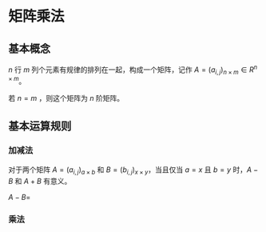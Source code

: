 # 矩阵乘法

## 基本概念

$n$ 行 $m$ 列个元素有规律的排列在一起，构成一个矩阵，记作 $A=(a_{i,j})_{n\times m}\in R^{n\times m}$。

若 $n=m$ ，则这个矩阵为 $n$ 阶矩阵。

## 基本运算规则

### 加减法

对于两个矩阵 $A=(a_{i,j})_{a\times b}$ 和 $B=(b_{i,j})_{x\times y}$，当且仅当 $a=x$ 且 $b=y$ 时，$A-B$ 和 $A+B$ 有意义。

$A-B=$

### 乘法


